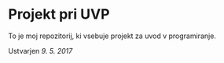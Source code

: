 # Projekt pri UVP
To je moj repozitorij, ki vsebuje projekt za uvod v programiranje.

Ustvarjen *9. 5. 2017*